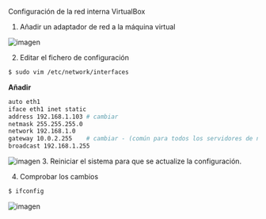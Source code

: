 Configuración de la red interna VirtualBox
1. Añadir un adaptador de red a la máquina virtual

![imagen](https://github.com/marlenelis/SWAP1516/blob/master/images/config-red-interna.jpg)

2. Editar el fichero de configuración

````sh
$ sudo vim /etc/network/interfaces
````
**Añadir**
````sh
auto eth1
iface eth1 inet static
address 192.168.1.103 # cambiar
netmask 255.255.255.0
network 192.168.1.0
gateway 10.0.2.255    # cambiar - (común para todos los servidores de nuestra red)
broadcast 192.168.1.255
````

![imagen](https://github.com/marlenelis/SWAP1516/blob/master/images/config-red-interna1.jpg)
3. Reiniciar el sistema para que se actualize la configuración.


4. Comprobar los cambios

````sh
$ ifconfig
````

![imagen](https://github.com/marlenelis/SWAP1516/blob/master/images/config-red-interna2.jpg)



